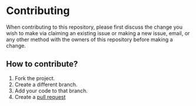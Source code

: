 # Contributing

When contributing to this repository, please first discuss the change you wish to make via claiming an existing issue or making a new issue, email, or any other method with the owners of this repository before making a change.

## How to contribute?

1. Fork the project.
1. Create a different branch.
1. Add your code to that branch.
1. Create a [pull request](https://docs.github.com/en/github/collaborating-with-issues-and-pull-requests/creating-a-pull-request)

